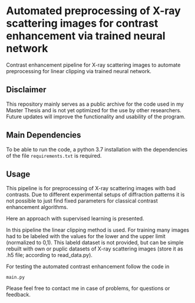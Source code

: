 # Automated preprocessing of X-ray scattering images for contrast enhancement via trained neural network
Contrast enhancement pipeline for X-ray scattering images to automate preprocessing for linear clipping via trained neural network.

## Disclaimer

This repository mainly serves as a public archive for the code used in my Master Thesis and is not yet optimized for the use by other researchers. Future updates will improve the functionality and usability of the program.

## Main Dependencies
To be able to run the code, a python 3.7 installation with the dependencies of the file `requirements.txt` is required.

## Usage
This pipeline is for preprocessing of X-ray scattering images with bad contrasts.
Due to different experimental setups of diffraction patterns it is not possible to just find fixed parameters for classical contrast enhancement algorithms.

Here an approach with supervised learning is presented.

In this pipeline the linear clipping method is used.
For training many images had to be labeled with the values for the lower and the upper limit (normalized to 0,1).
This labeld dataset is not provided, but can be simple rebuilt with own or puplic datasets of X-ray scattering images (store it as .h5 file; according to read_data.py).

For testing the automated contrast enhancement follow the code in  

    main.py


Please feel free to contact me in case of problems, for questions or feedback. 
